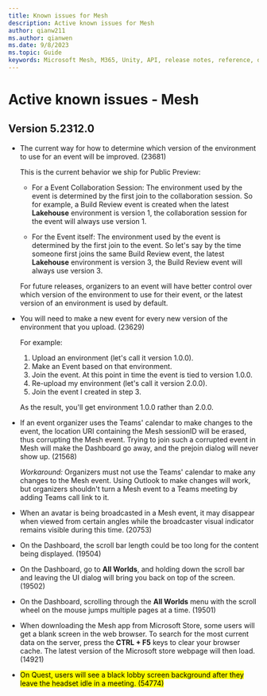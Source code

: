```yaml
---
title: Known issues for Mesh
description: Active known issues for Mesh
author: qianw211    
ms.author: qianwen
ms.date: 9/8/2023
ms.topic: Guide
keywords: Microsoft Mesh, M365, Unity, API, release notes, reference, documentation, features, performance
---
```


# Active known issues - Mesh

## Version 5.2312.0

* The current way for how to determine which version of the environment to use for an event will be improved. (23681)

    This is the current behavior we ship for Public Preview:

    * For a Event Collaboration Session:  The environment used by the event is determined by the first join to the collaboration session. So for example, a Build Review event is created when the latest **Lakehouse** environment is version 1, the collaboration session for the event will always use version 1.

    * For the Event itself: The environment used by the event is determined by the first join to the event.  So let's say by the time someone first joins the same Build Review event, the latest **Lakehouse** environment is version 3, the Build Review event will always use version 3.

    For future releases, organizers to an event will have better control over which version of the environment to use for their event, or the latest version of an environment is used by default. 

* You will need to make a new event for every new version of the environment that you upload. (23629) 

    For example:

    1. Upload an environment (let's call it version 1.0.0).
    2. Make an Event based on that environment.
    3. Join the event. At this point in time the event is tied to version 1.0.0.
    4. Re-upload my environment (let's call it version 2.0.0).
    5. Join the event I created in step 3.

    As the result, you'll get environment 1.0.0 rather than 2.0.0.

* If an event organizer uses the Teams' calendar to make changes to the event, the location URI containing the Mesh sessionID will be erased, thus corrupting the Mesh event. Trying to join such a corrupted event in Mesh will make the Dashboard go away, and the prejoin dialog will never show up. (21568)

    *Workaround:* Organizers must not use the Teams' calendar to make any changes to the Mesh event. Using Outlook to make changes will work, but organizers shouldn't turn a Mesh event to a Teams meeting by adding Teams call link to it.
    
* When an avatar is being broadcasted in a Mesh event, it may disappear when viewed from certain angles while the broadcaster visual indicator remains visible during this time. (20753)
* On the Dashboard, the scroll bar length could be too long for the content being displayed. (19504)
* On the Dashboard, go to **All Worlds**, and holding down the scroll bar and leaving the UI dialog will bring you back on top of the screen. (19502)
* On the Dashboard, scrolling through the **All Worlds** menu with the scroll wheel on the mouse jumps multiple pages at a time. (19501)
* When downloading the Mesh app from Microsoft Store, some users will get a blank screen in the web browser. To search for the most current data on the server, press the **CTRL + F5** keys to clear your browser cache.  The latest version of the Microsoft store webpage will then load. (14921)
* <mark> On Quest, users will see a black lobby screen background after they leave the headset idle in a meeting. (54774)


